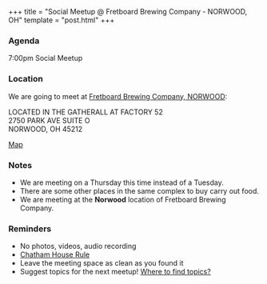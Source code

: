 +++
title = "Social Meetup @ Fretboard Brewing Company - NORWOOD, OH"
template = "post.html"
+++

### Agenda

7:00pm Social Meetup  

### Location

We are going to meet at [Fretboard Brewing Company, NORWOOD](https://www.fretboardbrewing.com/norwood):  

LOCATED IN THE GATHERALL AT FACTORY 52  
2750 PARK AVE SUITE O  
NORWOOD, OH 45212  

[Map](https://maps.app.goo.gl/RnpdQF5ZhYBu2kXz7)


### Notes

- We are meeting on a Thursday this time instead of a Tuesday.
- There are some other places in the same complex to buy carry out food.
- We are meeting at the __Norwood__ location of Fretboard Brewing Company.


### Reminders

- No photos, videos, audio recording
- [Chatham House Rule](https://www.chathamhouse.org/about-us/chatham-house-rule)
- Leave the meeting space as clean as you found it
- Suggest topics for the next meetup! [Where to find topics?](/about/find-topics)


